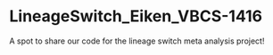 # LineageSwitch_Eiken_VBCS-1416
A spot to share our code for the lineage switch meta analysis project!
